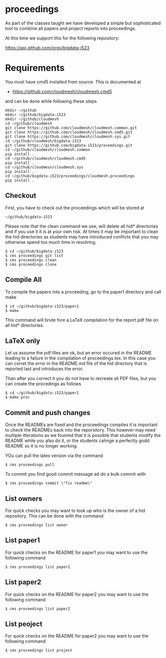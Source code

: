 # proceedings

As part of the classes taught we have developed a simple but
sophisticated tool to combine all papers and project reports into
proceedings. 

At this time we support this for the following repository:

https://api.github.com/orgs/bigdata-i523

# Requirements

You must have cmd5 installed from source. This is documented at

* https://github.com/cloudmesh/cloudmesh.cmd5

and can be done while following these steps

    mkdir ~/github
    mkdir ~/github/bigdata-i523
    mkdir ~/github/cloudmesh
    cd ~/github/cloudmesh
    git clone https://github.com/cloudmesh/cloudmesh.common.git
    git clone https://github.com/cloudmesh/cloudmesh.cmd5.git
    git clone https://github.com/cloudmesh/cloudmesh.sys.git
    cd ~/github/cloudmesh/bigdata-i523
    git clone https://github.com/bigdata-i523/proceedings.git
    cd ~/github/cloudmesh/cloudmesh.common
    pip install .
    cd ~/github/cloudmesh/cloudmesh.cmd5
    pip install .
    cd ~/github/cloudmesn/cloudmesh.sys
    pip install .
    cd ~/github/bigdata-i523/proceedings/cloudmesh.proceedings
    pip install .


## Checkout

First, you have to check out the proceedings which will be stored at

    ~/github/bigdata-i523

Please note that the clean command we use, will delete all hid*
directories and if you use it it is at your own risk. At times it may
be important to clean the hid directories as students may have
introduced conflicts that you may otherwise spend too much time in
resolving.

    $ cd ~/github/bigdata-i523
    $ cms proceedings git list
    $ cms proceedings clean
    $ cms proceedings clone

## Compile All

To compile the papers into a proceeding, go to the paper1 directory
and call make


    $ cd ~/github/bigdata-i523/paper1
    $ make

This command will brute fore a LaTeX compilation for the report.pdf
file on all hid* directories.

## LaTeX only 

Let us assume the pdf files are ok, but an error occured in the README
leading to a failure in the compilation of proceedings.tex. In this
case you can corret the error in the README.md file of the hid
directory that is reported last and introduces the error.

Than after you correct it you do not have to recreate all PDF files,
but you can create the procedings as follows

    $ cd ~/github/bigdata-i523/paper1 
    $ make proc
    
## Commit and push changes

Once the READMEs are fixed and the proceedings compiles it is
important to check the READMEs back into the reporsitory. This however
may need multiple itterations as we founmd that it is possible that
students modify the README while you also do it, or the students
cahnge a perfectly godd README so it is no longer working.

YOu can pull the lates version via the command

    $ cms proceedings pull

To commit you find good commit message ad do a bulk commit with

    $ cms proceedings commit \"fix readme\"

## List owners

For quick checks you may want to look up who is the owner of a hid
repository. This can be done with the command

    $ cms proceedings list owner

## List paper1

For quick checks on the README for paper1 you may want to use the
following command

    $ cms proceedings list paper1

## List paper2

For quick checks on the README for paper2 you may want to use the
following command

    $ cms proceedings list paper2

## List peoject

For quick checks on the README for paper2 you may want to use the
following command

    $ cms proceedings list project


